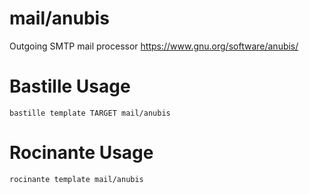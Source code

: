 # mail/anubis
Outgoing SMTP mail processor
https://www.gnu.org/software/anubis/

# Bastille Usage
```shell
bastille template TARGET mail/anubis
```

# Rocinante Usage
```shell
rocinante template mail/anubis
```
